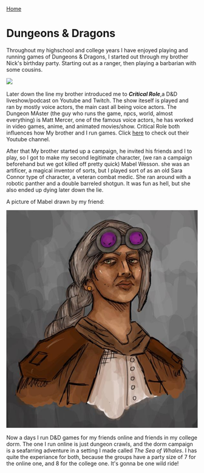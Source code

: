[Home](README.md)

# Dungeons & Dragons

Throughout my highschool and college years I have enjoyed playing and running games of Dungeons & Dragons, I started out through my brother Nick's birthday party. Starting out as a ranger, then playing a barbarian with some cousins.

![](https://upload.wikimedia.org/wikipedia/en/d/d3/Critical_Role_logo%2C_from_social_media_2020.jpg)

Later down the line my brother introduced me to **_Critical Role_**,a D&D liveshow/podcast on Youtube and Twitch. The show iteself is played and ran by mostly voice actors, the main cast all being voice actors. The Dungeon MAster (the guy who runs the game, npcs, world, almost everything) is Matt Mercer, one of the famous voice actors, he has worked in video games, anime, and animated movies/show. Critical Role both influences how My brother and I run games. Click [here](https://www.youtube.com/c/criticalrole) to check out their Youtube channel.

After that My brother started up a campaign, he invited his friends and I to play, so I got to make my second legitimate character, (we ran a campaign beforehand but we got killed off pretty quick) Mabel Wesson. she was an artificer, a magical inventor of sorts, but I played sort of as an old Sara Connor type of character, a veteran combat medic. She ran around with a robotic panther and a double barreled shotgun. It was fun as hell, but she also ended up dying later down the lie.

A picture of Mabel drawn by my friend:

![](Mabel_Wesson.jpg)

Now a days I run D&D games for my friends online and friends in my college dorm. The one I run online is just dungeon crawls, and the dorm campaign is a seafarring adventure in a setting I made called _The Sea of Whales_. I has quite the experiance for both, because the groups have a party size of 7 for the online one, and 8 for the college one. It's gonna be one wild ride!

